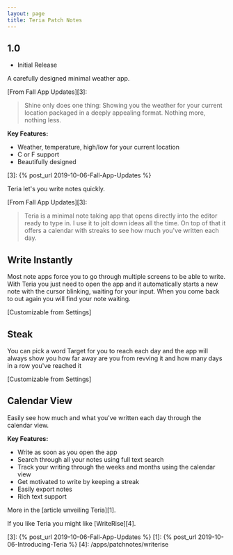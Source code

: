 ```yaml
---
layout: page
title: Teria Patch Notes
---
```


## 1.0

- Initial Release


A carefully designed minimal weather app.

[From Fall App Updates][3]:
>Shine only does one thing: Showing you the weather for your current location packaged in a deeply appealing format. Nothing more, nothing less.

**Key Features:**

- Weather, temperature, high/low for your current location
- C or F support
- Beautifully designed

[3]: {% post_url 2019-10-06-Fall-App-Updates %}

Teria let's you write notes quickly.


[From Fall App Updates][3]:
> Teria is a minimal note taking app that opens directly into the editor ready to type in. I use it to jolt down ideas all the time. On top of that it offers a calendar with streaks to see how much you've written each day.


## Write Instantly

Most note apps force you to go through multiple screens to be able to write. With Teria you just need to open the app and it automatically starts a new note with the cursor blinking, waiting for your input. When you come back to out again you will find your note waiting.

[Customizable from Settings]

## Steak

You can pick a word Target for you to reach each day and the app will always show you how far away are you from revving it and how many days in a row you've reached it

[Customizable from Settings]

## Calendar View

Easily see how much and what you've written each day through the calendar view.


**Key Features:**

- Write as soon as you open the app
- Search through all your notes using full text search
- Track your writing through the weeks and months using the calendar view
- Get motivated to write by keeping a streak
- Easily export notes
- Rich text support

More in the [article unveiling Teria][1].

If you like Teria you might like [WriteRise][4].

[3]: {% post_url 2019-10-06-Fall-App-Updates %}
[1]: {% post_url 2019-10-06-Introducing-Teria %}
[4]: /apps/patchnotes/writerise